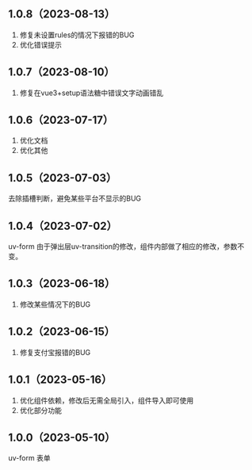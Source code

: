 ## 1.0.8（2023-08-13）
1. 修复未设置rules的情况下报错的BUG
2. 优化错误提示
## 1.0.7（2023-08-10）
1. 修复在vue3+setup语法糖中错误文字动画错乱
## 1.0.6（2023-07-17）
1. 优化文档
2. 优化其他
## 1.0.5（2023-07-03）
去除插槽判断，避免某些平台不显示的BUG
## 1.0.4（2023-07-02）
uv-form  由于弹出层uv-transition的修改，组件内部做了相应的修改，参数不变。
## 1.0.3（2023-06-18）
1. 修改某些情况下的BUG
## 1.0.2（2023-06-15）
1.  修复支付宝报错的BUG
## 1.0.1（2023-05-16）
1. 优化组件依赖，修改后无需全局引入，组件导入即可使用
2. 优化部分功能
## 1.0.0（2023-05-10）
uv-form 表单
